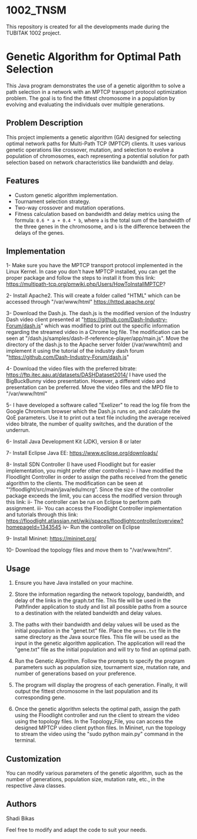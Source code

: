 # 1002_TNSM
This repository is created for all the developments made during the TUBITAK 1002 project.

# Genetic Algorithm for Optimal Path Selection

This Java program demonstrates the use of a genetic algorithm to solve a path selection in a network with an MPTCP transport protocol optimization problem. The goal is to find the fittest chromosome in a population by evolving and evaluating the individuals over multiple generations.

## Problem Description

This project implements a genetic algorithm (GA) designed for selecting optimal network paths for Multi-Path TCP (MPTCP) clients. It uses various genetic operations like crossover, mutation, and selection to evolve a population of chromosomes, each representing a potential solution for path selection based on network characteristics like bandwidth and delay.

## Features
- Custom genetic algorithm implementation.
- Tournament selection strategy.
- Two-way crossover and mutation operations.
- Fitness calculation based on bandwidth and delay metrics using the formula: `0.6 * a + 0.4 * b`, where `a` is the total sum of the bandwidth of the three genes in the chromosome, and `b` is the difference between the delays of the genes.


## Implementation

1- Make sure you have the MPTCP transport protocol implemented in the Linux Kernel. In case you don't have MPTCP installed, you can get the proper package and follow the steps to install it from this link: https://multipath-tcp.org/pmwiki.php/Users/HowToInstallMPTCP?

2- Install Apache2. This will create a folder called "HTML" which can be accessed through "/var/www/html"
https://httpd.apache.org/

3- Download the Dash.js. The dash.js is the modified version of the Industry Dash video client presented at "https://github.com/Dash-Industry-Forum/dash.js" which was modified to print out the specific information regarding the streamed video in a Chrome log file. The modification can be seen at "/dash.js/samples/dash-if-reference-player/app/main.js". Move the directory of the dash.js to the Apache server folder (/var/www/html) and implement it using the tutorial of the industry dash forum "https://github.com/Dash-Industry-Forum/dash.js"

4- Download the video files with the preferred bitrate:
https://ftp.itec.aau.at/datasets/DASHDataset2014/
I have used the BigBuckBunny video presentation. However, a different video and presentation can be preferred. Move the video files and the MPD file to "/var/www/html"

5- I have developed a software called "Exelizer" to read the log file from the Google Chromium browser which the Dash.js runs on, and calculate the QoE parameters. Use it to print out a text file including the average received video bitrate, the number of quality switches, and the duration of the underrun. 

6- Install Java Development Kit (JDK), version 8 or later

7- Install Eclipse Java EE: https://www.eclipse.org/downloads/

8- Install SDN Controller (I have used Floodlight but for easier implementation, you might prefer other controllers)
    i- I have modified the Floodlight Controller in order to assign the paths received from the genetic algorithm to the clients. The modification can be seen at "“/floodlight/src/main/java/edu/mcrg”. Since the size of the controller package           exceeds the limit, you can access the modified version through this link: 
    ii- The controller can be run on Eclipse to perform path assignment. 
    iii- You can access the Floodlight Controller implementation and tutorials through this link: https://floodlight.atlassian.net/wiki/spaces/floodlightcontroller/overview?homepageId=1343545
    iv- Run the controller on Eclipse

9- Install Mininet: https://mininet.org/

10- Download the topology files and move them to "/var/www/html". 




## Usage

1. Ensure you have Java installed on your machine.

2. Store the information regarding the network topology, bandwidth, and delay of the links in the graph.txt file. This file will be used in the Pathfinder application to study and list all possible paths from a source to a destination with the related bandwidth and delay values. 

3. The paths with their bandwidth and delay values will be used as the initial population in the "genet.txt" file. Place the `genes.txt` file in the same directory as the Java source files. This file will be used as the input in the genetic algorithm application. The application will read the "gene.txt" file as the initial population and will try to find an optimal path.

4. Run the Genetic Algorithm. Follow the prompts to specify the program parameters such as population size, tournament size, mutation rate, and number of generations based on your preference.

5. The program will display the progress of each generation. Finally, it will output the fittest chromosome in the last population and its corresponding gene.

6. Once the genetic algorithm selects the optimal path, assign the path using the Floodlight controller and run the client to stream the video using the topology files. In the Topology_File, you can access the designed MPTCP video client python files. In Mininet, run the topology to stream the video using the "sudo python main.py" command in the terminal.


## Customization
You can modify various parameters of the genetic algorithm, such as the number of generations, population size, mutation rate, etc., in the respective Java classes.

## Authors
Shadi Bikas




Feel free to modify and adapt the code to suit your needs.


